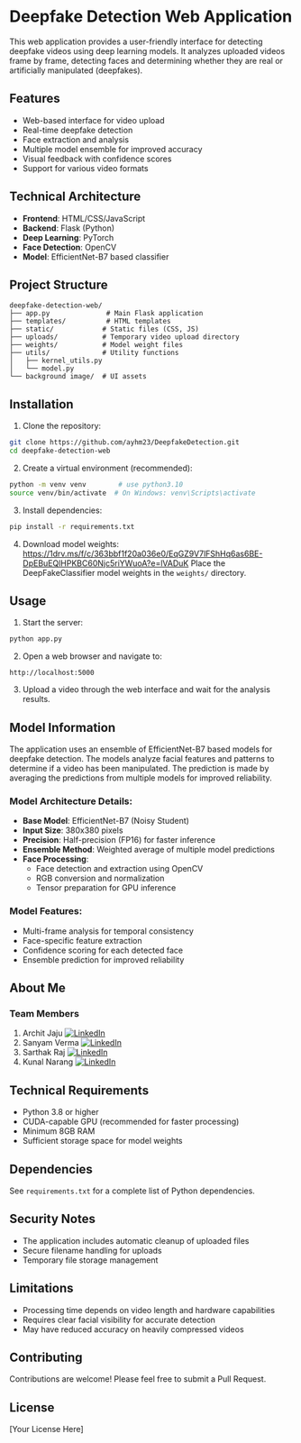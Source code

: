 # Deepfake Detection Web Application

This web application provides a user-friendly interface for detecting deepfake videos using deep learning models. It analyzes uploaded videos frame by frame, detecting faces and determining whether they are real or artificially manipulated (deepfakes).

## Features

- Web-based interface for video upload
- Real-time deepfake detection
- Face extraction and analysis
- Multiple model ensemble for improved accuracy
- Visual feedback with confidence scores
- Support for various video formats

## Technical Architecture

- **Frontend**: HTML/CSS/JavaScript
- **Backend**: Flask (Python)
- **Deep Learning**: PyTorch
- **Face Detection**: OpenCV
- **Model**: EfficientNet-B7 based classifier

## Project Structure

```
deepfake-detection-web/
├── app.py              # Main Flask application
├── templates/          # HTML templates
├── static/            # Static files (CSS, JS)
├── uploads/           # Temporary video upload directory
├── weights/           # Model weight files
├── utils/             # Utility functions
│   ├── kernel_utils.py
│   └── model.py
└── background image/  # UI assets
```

## Installation

1. Clone the repository:
```bash
git clone https://github.com/ayhm23/DeepfakeDetection.git
cd deepfake-detection-web
```

2. Create a virtual environment (recommended):
```bash
python -m venv venv        # use python3.10
source venv/bin/activate  # On Windows: venv\Scripts\activate
```

3. Install dependencies:
```bash
pip install -r requirements.txt
```

4. Download model weights:
https://1drv.ms/f/c/363bbf1f20a036e0/EqGZ9V7lFShHq6as6BE-DpEBuEQlHPKBC60Njc5riYWuoA?e=lVADuK
Place the DeepFakeClassifier model weights in the `weights/` directory.

## Usage

1. Start the server:
```bash
python app.py
```

2. Open a web browser and navigate to:
```
http://localhost:5000
```

3. Upload a video through the web interface and wait for the analysis results.

## Model Information

The application uses an ensemble of EfficientNet-B7 based models for deepfake detection. The models analyze facial features and patterns to determine if a video has been manipulated. The prediction is made by averaging the predictions from multiple models for improved reliability.

### Model Architecture Details:
- **Base Model**: EfficientNet-B7 (Noisy Student)
- **Input Size**: 380x380 pixels
- **Precision**: Half-precision (FP16) for faster inference
- **Ensemble Method**: Weighted average of multiple model predictions
- **Face Processing**: 
  - Face detection and extraction using OpenCV
  - RGB conversion and normalization
  - Tensor preparation for GPU inference

### Model Features:
- Multi-frame analysis for temporal consistency
- Face-specific feature extraction
- Confidence scoring for each detected face
- Ensemble prediction for improved reliability

## About Me

### Team Members
1. Archit Jaju [![LinkedIn](https://img.shields.io/badge/LinkedIn-0077B5?style=for-the-badge&logo=linkedin&logoColor=white)](https://www.linkedin.com/in/archit-jaju1/)
2. Sanyam Verma  [![LinkedIn](https://img.shields.io/badge/LinkedIn-0077B5?style=for-the-badge&logo=linkedin&logoColor=white)](https://www.linkedin.com/in/sanyam-verma1231/)
3. Sarthak Raj [![LinkedIn](https://img.shields.io/badge/LinkedIn-0077B5?style=for-the-badge&logo=linkedin&logoColor=white)](https://www.linkedin.com/in/sarthak-raj-6588b2309/)
4. Kunal Narang [![LinkedIn](https://img.shields.io/badge/LinkedIn-0077B5?style=for-the-badge&logo=linkedin&logoColor=white)](https://www.linkedin.com/in/kunal-narang-76816b18a/)

## Technical Requirements

- Python 3.8 or higher
- CUDA-capable GPU (recommended for faster processing)
- Minimum 8GB RAM
- Sufficient storage space for model weights

## Dependencies

See `requirements.txt` for a complete list of Python dependencies.

## Security Notes

- The application includes automatic cleanup of uploaded files
- Secure filename handling for uploads
- Temporary file storage management

## Limitations

- Processing time depends on video length and hardware capabilities
- Requires clear facial visibility for accurate detection
- May have reduced accuracy on heavily compressed videos

## Contributing

Contributions are welcome! Please feel free to submit a Pull Request.

## License

[Your License Here] 
